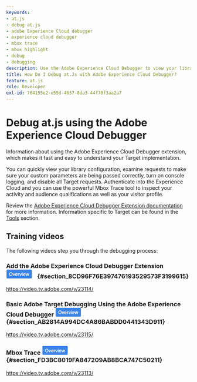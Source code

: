 ```yaml
---
keywords:
- at.js
- debug at.js
- adobe Experience Cloud debugger
- experience cloud debugger
- mbox trace
- mbox highlight
- debug
- debugging
description: Use the Adobe Experience Cloud Debugger to view your library configuration, examine requests, turn on console logging, disable Target call requests, and more.
title: How Do I Debug at.Js with Adobe Experience Cloud Debugger?
feature: at.js
role: Developer
exl-id: 764155e2-e55d-4637-8da3-44f70f3aa2a7
---
```

# Debug at.js using the Adobe Experience Cloud Debugger

Information about using the Adobe Experience Cloud Debugger extension, which makes it fast and easy to understand your Target implementation.

You can quickly view your library configuration, examine requests to make sure your custom parameters are being passed correctly, turn on console logging, and disable all Target requests. Authenticate into the Experience Cloud and you can use the powerful Mbox Trace tool to inspect your activity and audience qualifications as well as your visitor profile.

Review the [Adobe Experience Cloud Debugger Extension documentation](https://experienceleague.adobe.com/docs/debugger/using/experience-cloud-debugger.html) for more information. Information specific to Target can be found in the [Tools](https://experienceleague.adobe.com/docs/debugger/using/tools.html) section.

## Training videos

The following videos step you through the debugging process:

### Add the Adobe Experience Cloud Debugger Extension ![Overview badge](/src/pages/assets/overview.png) {#section_8CD96F76E397476193529573F3199615}

<Media slots="video"/>

<https://video.tv.adobe.com/v/23114/>

### Basic Adobe Target Debugging Using the Adobe Experience Cloud Debugger ![Overview badge](/src/pages/assets/overview.png) {#section_AB2814A994DC4A86BABDD0441343D911}

<Media slots="video"/>

<https://video.tv.adobe.com/v/23115/>

### Mbox Trace ![Overview badge](/src/pages/assets/overview.png) {#section_FD3BC8019FA847209AB8BCA747C50211}

<Media slots="video"/>

<https://video.tv.adobe.com/v/23113/>
